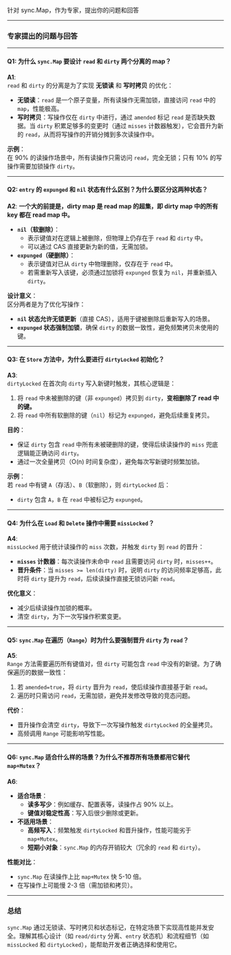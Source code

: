 针对 sync.Map，作为专家，提出你的问题和回答

---

### 专家提出的问题与回答

---

#### **Q1: 为什么 `sync.Map` 要设计 `read` 和 `dirty` 两个分离的 map？**

**A1**:  
`read` 和 `dirty` 的分离是为了实现 **无锁读** 和 **写时拷贝** 的优化：

- **无锁读**：`read` 是一个原子变量，所有读操作无需加锁，直接访问 `read` 中的 `map`，性能极高。
- **写时拷贝**：写操作仅在 `dirty` 中进行，通过 `amended` 标记 `read` 是否缺失数据。当 `dirty` 积累足够多的变更时（通过 `misses` 计数器触发），它会晋升为新的 `read`，从而将写操作的开销分摊到多次读操作中。

**示例**：  
在 90% 的读操作场景中，所有读操作只需访问 `read`，完全无锁；只有 10% 的写操作需要加锁操作 `dirty`。

---

#### **Q2: `entry` 的 `expunged` 和 `nil` 状态有什么区别？为什么要区分这两种状态？**

**A2**:
**一个大的前提是，dirty map 是 read map 的超集，即 dirty map 中的所有 key 都在 read map 中。**

- **`nil`（软删除）**：
  - 表示键值对在逻辑上被删除，但物理上仍存在于 `read` 和 `dirty` 中。
  - 可以通过 CAS 直接更新为新的值，无需加锁。
- **`expunged`（硬删除）**：
  - 表示键值对已从 `dirty` 中物理删除，仅存在于 `read` 中。
  - 若需重新写入该键，必须通过加锁将 `expunged` 恢复为 `nil`，并重新插入 `dirty`。

**设计意义**：  
区分两者是为了优化写操作：

- **`nil` 状态允许无锁更新**（直接 CAS），适用于键被删除后重新写入的场景。
- **`expunged` 状态强制加锁**，确保 `dirty` 的数据一致性，避免频繁拷贝未使用的键。

---

#### **Q3: 在 `Store` 方法中，为什么要进行 `dirtyLocked` 初始化？**

**A3**:  
`dirtyLocked` 在首次向 `dirty` 写入新键时触发，其核心逻辑是：

1. 将 `read` 中未被删除的键（非 `expunged`）拷贝到 `dirty`，**变相删除了 read 中的键。**
2. 将 `read` 中所有软删除的键（`nil`）标记为 `expunged`，避免后续重复拷贝。

**目的**：

- 保证 `dirty` 包含 `read` 中所有未被硬删除的键，使得后续读操作的 `miss` 兜底逻辑能正确访问 `dirty`。
- 通过一次全量拷贝（O(n) 时间复杂度），避免每次写新键时频繁加锁。

**示例**：  
若 `read` 中有键 `A`（存活）、`B`（软删除），则 `dirtyLocked` 后：

- `dirty` 包含 `A`，`B` 在 `read` 中被标记为 `expunged`。

---

#### **Q4: 为什么在 `Load` 和 `Delete` 操作中需要 `missLocked`？**

**A4**:  
`missLocked` 用于统计读操作的 `miss` 次数，并触发 `dirty` 到 `read` 的晋升：

- **`misses` 计数器**：每次读操作未命中 `read` 且需要访问 `dirty` 时，`misses++`。
- **晋升条件**：当 `misses >= len(dirty)` 时，说明 `dirty` 的访问频率足够高，此时将 `dirty` 提升为 `read`，后续读操作直接无锁访问新 `read`。

**优化意义**：

- 减少后续读操作加锁的概率。
- 清空 `dirty`，为下一次写操作积累变更。

---

#### **Q5: `sync.Map` 在遍历（`Range`）时为什么要强制晋升 `dirty` 为 `read`？**

**A5**:  
`Range` 方法需要遍历所有键值对，但 `dirty` 可能包含 `read` 中没有的新键。为了确保遍历的数据一致性：

1. 若 `amended=true`，将 `dirty` 晋升为 `read`，使后续操作直接基于新 `read`。
2. 遍历时只需访问 `read`，无需加锁，避免并发修改导致的竞态问题。

**代价**：

- 晋升操作会清空 `dirty`，导致下一次写操作触发 `dirtyLocked` 的全量拷贝。
- 高频调用 `Range` 可能影响写性能。

---

#### **Q6: `sync.Map` 适合什么样的场景？为什么不推荐所有场景都用它替代 `map+Mutex`？**

**A6**:

- **适合场景**：
  - **读多写少**：例如缓存、配置表等，读操作占 90% 以上。
  - **键值对稳定性高**：写入后很少删除或更新。
- **不适用场景**：
  - **高频写入**：频繁触发 `dirtyLocked` 和晋升操作，性能可能劣于 `map+Mutex`。
  - **短期小对象**：`sync.Map` 的内存开销较大（冗余的 `read` 和 `dirty`）。

**性能对比**：

- `sync.Map` 在读操作上比 `map+Mutex` 快 5-10 倍。
- 在写操作上可能慢 2-3 倍（需加锁和拷贝）。

---

### 总结

`sync.Map` 通过无锁读、写时拷贝和状态标记，在特定场景下实现高性能并发安全。理解其核心设计（如 `read/dirty` 分离、`entry` 状态机）和流程细节（如 `missLocked` 和 `dirtyLocked`），能帮助开发者正确选择和使用它。
